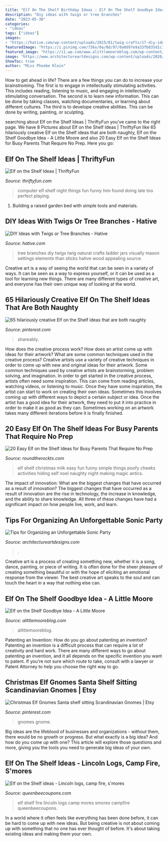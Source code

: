 ```yaml
---
title: "Elf On The Shelf Birthday Ideas : Elf On The Shelf Goodbye Idea"
description: "Diy ideas with twigs or tree branches"
date: "2023-05-30"
categories:
- "ideas"
tags: ["ideas"]
images:
- "https://hative.com/wp-content/uploads/2015/01/twig-crafts/17-diy-ideas-with-twigs-sticks-tree-branches.jpg"
featuredImage: "https://i.pinimg.com/736x/0a/0d/97/0a0d97e9a33fb035d1c71d91e0e6a134.jpg"
featured_image: "https://i1.wp.com/www.alittlemooreblog.com/wp-content/uploads/2017/12/img_3747-1.jpg?fit=735%2C1102"
image: "https://www.architectureartdesigns.com/wp-content/uploads/2020/11/1-2-630x894.jpg"
ShowToc: true
author: "Miss Phoebe Klein"
---
```



How to get ahead in life? There are a few things you can do to increase your brainstroming. The first is to engage in intellectually stimulating activities. This includes reading, listening to music, and engaging in intellectually stimulating conversation. The second is to learn new information. This can be done by taking classes, watching documentaries, or learning about different cultures. The third is to develope creative abilities. This can be done by writing, painting, or sculpting.

	

		
searching about Elf on the Shelf Ideas | ThriftyFun you've came to the right page. We have 8 Pictures about Elf on the Shelf Ideas | ThriftyFun like 65 hilariously creative Elf on the Shelf ideas that are both naughty, Elf on the Shelf Goodbye Idea - A Little Moore and also 20 Easy Elf on the Shelf Ideas for Busy Parents That Require No Prep. Here you go:
		
    
## Elf On The Shelf Ideas | ThriftyFun

<img loading=lazy src="http://img.thrfun.com/img/012/880/playing_on_the_computer_l.jpg" onerror="this.onerror=null;this.src='https://tse4.mm.bing.net/th?id=OIP._nlBmSOQBr5b4uVZTbZc1AHaJ4&amp;pid=15.1';" alt="Elf on the Shelf Ideas | ThriftyFun">

_Source: thriftyfun.com_

>computer elf shelf night things fun funny him found doing late too perfect playing. 

	

1. Building a raised garden bed with simple tools and materials.

    
## DIY Ideas With Twigs Or Tree Branches - Hative

<img loading=lazy src="https://hative.com/wp-content/uploads/2015/01/twig-crafts/17-diy-ideas-with-twigs-sticks-tree-branches.jpg" onerror="this.onerror=null;this.src='https://tse1.mm.bing.net/th?id=OIP.4dDM-oQW7c42stfDddiU_gHaLI&amp;pid=15.1';" alt="DIY Ideas with Twigs or Tree Branches - Hative">

_Source: hative.com_

>tree branches diy twigs twig natural crafts ladder jars visually mason settings elements than sticks hative wood appealing source. 

	

Creative art is a way of seeing the world that can be seen in a variety of ways. It can be seen as a way to express yourself, or it can be used as a tool for learning new things. There are many different types of creative art, and everyone has their own unique way of looking at the world.

    
## 65 Hilariously Creative Elf On The Shelf Ideas That Are Both Naughty

<img loading=lazy src="https://i.pinimg.com/736x/22/80/6c/22806ce28584d4b22c11358fb1eb9ebc.jpg" onerror="this.onerror=null;this.src='https://tse1.mm.bing.net/th?id=OIP.5opgyh_KAzvRk0qZWecWfgHaMF&amp;pid=15.1';" alt="65 hilariously creative Elf on the Shelf ideas that are both naughty">

_Source: pinterest.com_

>shareably. 

	

How does the creative process work? How does an artist come up with ideas for their artwork? What are some common techniques used in the creative process?
Creative artists use a variety of creative techniques in order to come up with new and original ideas for their artwork. Some common techniques used by creative artists are brainstorming, problem solving, and imagination. In order to get started in the creative process, artists often need some inspiration. This can come from reading articles, watching videos, or listening to music. Once they have some inspiration, the artist can start to work on creating their own ideas. Sometimes this involves coming up with different ways to depict a certain subject or idea. Once the artist has a good idea for their artwork, they need to put it into practice in order to make it as good as they can. Sometimes working on an artwork takes many different iterations before it is finally finished.

    
## 20 Easy Elf On The Shelf Ideas For Busy Parents That Require No Prep

<img loading=lazy src="http://roundtherocktx.com/wp-content/uploads/2017/12/slide_387866_4671622_free.jpg" onerror="this.onerror=null;this.src='https://tse3.mm.bing.net/th?id=OIP.-Jg4wcGLPAbSIKo1JRNzJgHaJ7&amp;pid=15.1';" alt="20 Easy Elf on the Shelf Ideas for Busy Parents That Require No Prep">

_Source: roundtherocktx.com_

>elf shelf christmas milk easy fun funny simple things poofy cheeks activities hiding self noel naughty night making magic antics. 

	

The impact of innovation: What are the biggest changes that have occurred as a result of innovation?
The biggest changes that have occurred as a result of innovation are the rise in technology, the increase in knowledge, and the ability to share knowledge. All three of these changes have had a significant impact on how people live, work, and learn.

    
## Tips For Organizing An Unforgettable Sonic Party

<img loading=lazy src="https://www.architectureartdesigns.com/wp-content/uploads/2020/11/1-2-630x894.jpg" onerror="this.onerror=null;this.src='https://tse3.mm.bing.net/th?id=OIP.UEcwFt6pkk-6VmPrvMqD_wHaKg&amp;pid=15.1';" alt="Tips for Organizing an Unforgettable Sonic Party">

_Source: architectureartdesigns.com_

>. 

	

Creative art is a process of creating something new, whether it is a song, dance, painting, or piece of writing. It is often done for the sheer pleasure of creating something beautiful or with the hope of eliciting an emotional response from the viewer. The best creative art speaks to the soul and can touch the heart in a way that nothing else can.

    
## Elf On The Shelf Goodbye Idea - A Little Moore

<img loading=lazy src="https://i1.wp.com/www.alittlemooreblog.com/wp-content/uploads/2017/12/img_3747-1.jpg?fit=735%2C1102" onerror="this.onerror=null;this.src='https://tse2.mm.bing.net/th?id=OIP.9sWqitkjFzxJMJW4t6rGegHaLG&amp;pid=15.1';" alt="Elf on the Shelf Goodbye Idea - A Little Moore">

_Source: alittlemooreblog.com_

>alittlemooreblog. 

	

Patenting an Invention: How do you go about patenting an invention?
Patenting an invention is a difficult process that can require a lot of creativity and hard work. There are many different ways to go about patenting an invention, and it all depends on the specific invention you want to patent. If you're not sure which route to take, consult with a lawyer or Patent Attorney to help you choose the right way to go.

    
## Christmas Elf Gnomes Santa Shelf Sitting Scandinavian Gnomes | Etsy

<img loading=lazy src="https://i.pinimg.com/736x/0a/0d/97/0a0d97e9a33fb035d1c71d91e0e6a134.jpg" onerror="this.onerror=null;this.src='https://tse3.mm.bing.net/th?id=OIP.aiZxUZ5-tQ5BV45bEzbfFAHaKI&amp;pid=15.1';" alt="Christmas Elf Gnomes Santa shelf sitting Scandinavian Gnomes | Etsy">

_Source: pinterest.com_

>gnomes gnome. 

	

Big ideas are the lifeblood of businesses and organizations - without them, there would be no growth or progress. But what exactly is a big idea? And how do you come up with one? This article will explore those questions and more, giving you the tools you need to generate big ideas of your own.

    
## Elf On The Shelf Ideas - Lincoln Logs, Camp Fire, S&#039;mores

<img loading=lazy src="http://queenbeecoupons.com/wp-content/upload/2013/12/Elf-on-the-shelf-camp-fire-smores.jpg" onerror="this.onerror=null;this.src='https://tse1.mm.bing.net/th?id=OIP.RodKgzFc1RGgS_ift92keAHaLn&amp;pid=15.1';" alt="Elf on the Shelf ideas - Lincoln logs, camp fire, s&#039;mores">

_Source: queenbeecoupons.com_

>elf shelf fire lincoln logs camp mores smores campfire queenbeecoupons. 

	

In a world where it often feels like everything has been done before, it can be hard to come up with new ideas. But being creative is not about coming up with something that no one has ever thought of before. It's about taking existing ideas and making them your own.

